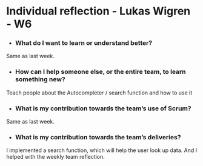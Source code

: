 # Individual reflection - Lukas Wigren - W6

- ### What do I want to learn or understand better?

Same as last week.

- ### How can I help someone else, or the entire team, to learn something new?

Teach people about the Autocompleter / search function and how to use it

- ### What is my contribution towards the team’s use of Scrum?

Same as last week.

- ### What is my contribution towards the team’s deliveries?

I implemented a search function, which will help the user look up data. And I helped with the weekly team reflection.
